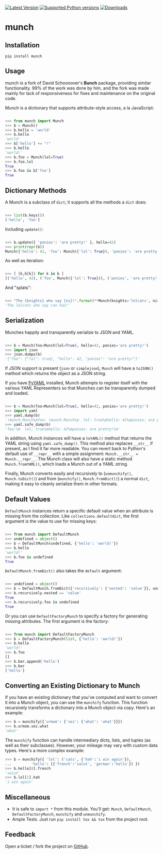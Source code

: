 [![Latest Version](https://img.shields.io/pypi/v/munch.svg)](https://pypi.python.org/pypi/munch/)
[![Supported Python versions](https://img.shields.io/pypi/pyversions/munch.svg)](https://pypi.python.org/pypi/munch/)
[![Downloads](https://img.shields.io/pypi/dm/munch.svg)](https://pypi.python.org/pypi/munch/)

munch
==========

Installation
-------------

```
pip install munch
```

Usage
-----

munch is a fork of David Schoonover's **Bunch** package, providing similar functionality. 99% of the work was done by him, and the fork was made mainly for lack of responsiveness for fixes and maintenance on the original code.

Munch is a dictionary that supports attribute-style access, a la JavaScript:

```python

>>> from munch import Munch
>>> b = Munch()
>>> b.hello = 'world'
>>> b.hello
'world'
>>> b['hello'] += "!"
>>> b.hello
'world!'
>>> b.foo = Munch(lol=True)
>>> b.foo.lol
True
>>> b.foo is b['foo']
True

```


Dictionary Methods
------------------

A Munch is a subclass of ``dict``; it supports all the methods a ``dict`` does:

```python

>>> list(b.keys())
['hello', 'foo']

```

Including ``update()``:

```python

>>> b.update({ 'ponies': 'are pretty!' }, hello=42)
>>> print(repr(b))
Munch({'hello': 42, 'foo': Munch({'lol': True}), 'ponies': 'are pretty!'})

```

As well as iteration:

```python

>>> [ (k,b[k]) for k in b ]
[('hello', 42), ('foo', Munch({'lol': True})), ('ponies', 'are pretty!')]

```

And "splats":

```python

>>> "The {knights} who say {ni}!".format(**Munch(knights='lolcats', ni='can haz'))
'The lolcats who say can haz!'

```


Serialization
-------------

Munches happily and transparently serialize to JSON and YAML.

```python

>>> b = Munch(foo=Munch(lol=True), hello=42, ponies='are pretty!')
>>> import json
>>> json.dumps(b)
'{"foo": {"lol": true}, "hello": 42, "ponies": "are pretty!"}'

```

If JSON support is present (``json`` or ``simplejson``), ``Munch`` will have a ``toJSON()`` method which returns the object as a JSON string.

If you have [PyYAML](http://pyyaml.org/wiki/PyYAML) installed, Munch attempts to register itself with the various YAML Representers so that Munches can be transparently dumped and loaded.

```python

>>> b = Munch(foo=Munch(lol=True), hello=42, ponies='are pretty!')
>>> import yaml
>>> yaml.dump(b)
'!munch.Munch\nfoo: !munch.Munch\n  lol: true\nhello: 42\nponies: are pretty!\n'
>>> yaml.safe_dump(b)
'foo:\n  lol: true\nhello: 42\nponies: are pretty!\n'

```

In addition, Munch instances will have a ``toYAML()`` method that returns the YAML string using ``yaml.safe_dump()``. This method also replaces ``__str__`` if present, as I find it far more readable. You can revert back to Python's default use of ``__repr__`` with a simple assignment: ``Munch.__str__ = Munch.__repr__``. The Munch class will also have a static method ``Munch.fromYAML()``, which loads a Munch out of a YAML string.

Finally, Munch converts easily and recursively to (``unmunchify()``, ``Munch.toDict()``) and from (``munchify()``, ``Munch.fromDict()``) a normal ``dict``, making it easy to cleanly serialize them in other formats.


Default Values
--------------

``DefaultMunch`` instances return a specific default value when an attribute is missing from the collection. Like ``collections.defaultdict``, the first argument is the value to use for missing keys:

```python

>>> from munch import DefaultMunch
>>> undefined = object()
>>> b = DefaultMunch(undefined, {'hello': 'world!'})
>>> b.hello
'world!'
>>> b.foo is undefined
True

```

``DefaultMunch.fromDict()`` also takes the ``default`` argument:

```python

>>> undefined = object()
>>> b = DefaultMunch.fromDict({'recursively': {'nested': 'value'}}, undefined)
>>> b.recursively.nested == 'value'
True
>>> b.recursively.foo is undefined
True

```

Or you can use ``DefaultFactoryMunch`` to specify a factory for generating missing attributes. The first argument is the factory:

```python

>>> from munch import DefaultFactoryMunch
>>> b = DefaultFactoryMunch(list, {'hello': 'world!'})
>>> b.hello
'world!'
>>> b.foo
[]
>>> b.bar.append('hello')
>>> b.bar
['hello']

```


Converting an Existing Dictionary to Munch
------------------------------------------

If you have an existing dictionary that you've computed and want to convert it into a Munch object, you can use the `munchify` function. This function recursively transforms a dictionary into a Munch object via copy. Here's an example:

```python
>>> b = munchify({'urmom': {'sez': {'what': 'what'}}})
>>> b.urmom.sez.what
'what'
```

The `munchify` function can handle intermediary dicts, lists, and tuples (as well as their subclasses). However, your mileage may vary with custom data types. Here's a more complex example:

```python
>>> b = munchify({ 'lol': ('cats', {'hah':'i win again'}),
...         'hello': [{'french':'salut', 'german':'hallo'}] })
>>> b.hello[0].french
'salut'
>>> b.lol[1].hah
'i win again'
```


Miscellaneous
-------------

* It is safe to ``import *`` from this module. You'll get: ``Munch``, ``DefaultMunch``, ``DefaultFactoryMunch``, ``munchify`` and ``unmunchify``.
* Ample Tests. Just run ``pip install tox && tox`` from the project root.

Feedback
--------

Open a ticket / fork the project on [GitHub](http://github.com/Infinidat/munch).
